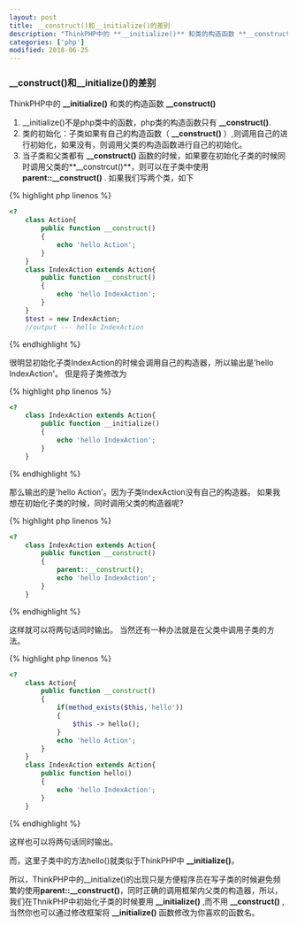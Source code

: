 ```yaml
---
layout: post
title: __construct()和__initialize()的差别
description: "ThinkPHP中的 **__initialize()** 和类的构造函数 **__construct()**"
categories: ['php']
modified: 2018-06-25
---
```


### __construct()和__initialize()的差别
ThinkPHP中的 **__initialize()** 和类的构造函数 **__construct()**

1. __initialize()不是php类中的函数，php类的构造函数只有 **__construct()**.
1. 类的初始化：子类如果有自己的构造函数（ **__construct()** ）,则调用自己的进行初始化，如果没有，则调用父类的构造函数进行自己的初始化。
1. 当子类和父类都有 **__construct()** 函数的时候，如果要在初始化子类的时候同时调用父类的**__constrcut()**，则可以在子类中使用 **parent::__construct()** .
如果我们写两个类，如下

{% highlight php linenos %}
```php
<?
    class Action{
        public function __construct()
        {
            echo 'hello Action';
        }
    }
    class IndexAction extends Action{
        public function __construct()
        {
            echo 'hello IndexAction';
        }
    }
    $test = new IndexAction;
    //output --- hello IndexAction
```
{% endhighlight %}

很明显初始化子类IndexAction的时候会调用自己的构造器，所以输出是'hello IndexAction'。
但是将子类修改为

{% highlight php linenos %}
```php
<?
    class IndexAction extends Action{
        public function __initialize()
        {
            echo 'hello IndexAction';
        }
    }
```
{% endhighlight %}

那么输出的是'hello Action'。因为子类IndexAction没有自己的构造器。
如果我想在初始化子类的时候，同时调用父类的构造器呢?

{% highlight php linenos %}
```php
<?
    class IndexAction extends Action{
        public function __construct()
        {
            parent::__construct();
            echo 'hello IndexAction';
        }
    }
```
{% endhighlight %}

这样就可以将两句话同时输出。
当然还有一种办法就是在父类中调用子类的方法。

{% highlight php linenos %}
```php
<?
    class Action{
        public function __construct()
        {
            if(method_exists($this,'hello'))
            {
                $this -> hello();
            }
            echo 'hello Action';
        }
    }
    class IndexAction extends Action{
        public function hello()
        {
            echo 'hello IndexAction';
        }
    }
```
{% endhighlight %}

这样也可以将两句话同时输出。

而，这里子类中的方法hello()就类似于ThinkPHP中 **__initialize()**。

所以，ThinkPHP中的__initialize()的出现只是方便程序员在写子类的时候避免频繁的使用**parent::__construct()**，同时正确的调用框架内父类的构造器，所以，我们在ThnikPHP中初始化子类的时候要用 **__initialize()** ,而不用 **__construct()** ,当然你也可以通过修改框架将 **__initialize()** 函数修改为你喜欢的函数名。 